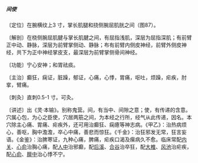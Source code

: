 ##### 间使

〔定位〕在腕横纹上3 寸，掌长肌腿和挠侧腕屈肌胱之间（图87）。

〔解剖〕在桡侧腕屈肌腱与掌长肌腱之间，有屈指浅肌，深层为屈指深肌；有前臂正中动、静脉，深层为前臂掌侧动、静脉；布有前臂内侧皮神经，前臂外侧皮神经，共下为正中神经掌皮支，最深层为前臂掌侧骨间神经。

〔功能〕宁心安神；和胃祛痰。

〔主治〕癫狂，痫证，脏躁，郁证，心痛，心悸，胃痛，呕吐，烦躁，疟疾，肘挛，臂痛。

〔刺灸〕直刺0.5-1 寸。可灸。

〔讲述〕出《灵·本输》。别称鬼营。间，有当中、间隙之意；使，有传递的含意。穴属心包，为心之臣使，穴居两筋之间，为本经之行所，经气从此传递，因名。本穴除主心痛、胃痛、疟疾外，还可用治癫狂、痫癔等神志病。《甲乙》：治热病烦心，善呕，胸中澹澹，卒心中痛，善悲而惊狂。《千金》：治狂邪发无常，狂言妄语。《金鉴》：治脾寒证，九种心痛，脾痛，疟疾口渴及瘰病久不愈。临床常配[内关](https://www.gmzyjc.com/read/zjs/zjs3.1.9-12-0.0.1.3.6.md)、[心俞](https://www.gmzyjc.com/read/zjs/zjs3.1.7-8-0.0.1.3.15.md)治胸心痛，配[人中](https://www.gmzyjc.com/read/zjs/zjs3.2.2-0.0.1.3.26.md)治邪癫，配[后溪](https://www.gmzyjc.com/read/zjs/zjs3.1.4-6-0.0.3.3.3.md)、[合谷](https://www.gmzyjc.com/read/zjs/zjs3.1.1-3-0.1.2.3.4.md)治卒狂，配[大椎](https://www.gmzyjc.com/read/zjs/zjs3.2.2-0.0.1.3.14.md)、[风池](https://www.gmzyjc.com/read/zjs/zjs3.1.9-12-0.0.3.3.20.md)治疟疾，配[心俞](https://www.gmzyjc.com/read/zjs/zjs3.1.7-8-0.0.1.3.15.md)、[膻中](https://www.gmzyjc.com/read/zjs/zjs3.2.1-0.1.1.3.16.md)治心悸不宁。

